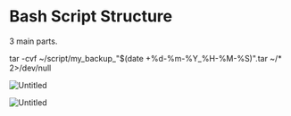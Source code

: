 # Bash Script Structure

3 main parts.

tar -cvf ~/script/my_backup_"$(date +%d-%m-%Y_%H-%M-%S)".tar ~/* 2>/dev/null

![Untitled](Bash%20Script%20Structure%206655fee7f0ef4ed5a184af24f6e37af6/Untitled.png)

![Untitled](Bash%20Script%20Structure%206655fee7f0ef4ed5a184af24f6e37af6/Untitled%201.png)